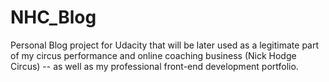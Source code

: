 # NHC_Blog
Personal Blog project for Udacity that will be later used as a legitimate part of my circus performance and online coaching business (Nick Hodge Circus) -- as well as my professional front-end development portfolio.

